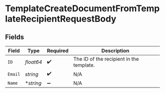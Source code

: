 # TemplateCreateDocumentFromTemplateRecipientRequestBody


## Fields

| Field                                    | Type                                     | Required                                 | Description                              |
| ---------------------------------------- | ---------------------------------------- | ---------------------------------------- | ---------------------------------------- |
| `ID`                                     | *float64*                                | :heavy_check_mark:                       | The ID of the recipient in the template. |
| `Email`                                  | *string*                                 | :heavy_check_mark:                       | N/A                                      |
| `Name`                                   | **string*                                | :heavy_minus_sign:                       | N/A                                      |